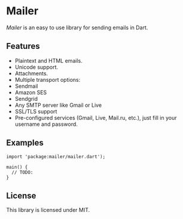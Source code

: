 Mailer
==

*Mailer* is an easy to use library for sending emails in Dart.

## Features

* Plaintext and HTML emails.
* Unicode support.
* Attachments.
* Multiple transport options:
 * Sendmail
 * Amazon SES
 * Sendgrid
 * Any SMTP server like Gmail or Live
* SSL/TLS support
* Pre-configured services (Gmail, Live, Mail.ru, etc.), just fill in your username and password.

## Examples

```
import 'package:mailer/mailer.dart');

main() {
  // TODO:
}
```

## License
This library is licensed under MIT.